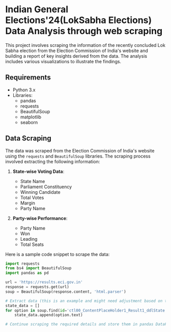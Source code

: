 # Indian General Elections'24(LokSabha Elections) Data Analysis through web scraping


This project involves scraping the information of the recently concluded Lok Sabha election from the Election Commission of India's website and building a report of key insights derived from the data. The analysis includes various visualizations to illustrate the findings.

## Requirements
- Python 3.x
- Libraries:
  - pandas
  - requests
  - BeautifulSoup
  - matplotlib
  - seaborn

## Data Scraping

The data was scraped from the Election Commission of India's website using the `requests` and `BeautifulSoup` libraries. The scraping process involved extracting the following information:

1. **State-wise Voting Data**:
    - State Name
    - Parliament Constituency
    - Winning Candidate
    - Total Votes
    - Margin
    - Party Name

2. **Party-wise Performance**:
    - Party Name
    - Won
    - Leading
    - Total Seats

Here is a sample code snippet to scrape the data:

```python
import requests
from bs4 import BeautifulSoup
import pandas as pd

url = 'https://results.eci.gov.in'
response = requests.get(url)
soup = BeautifulSoup(response.content, 'html.parser')

# Extract data (this is an example and might need adjustment based on the actual website structure)
state_data = []
for option in soup.find(id='ctl00_ContentPlaceHolder1_Result1_ddlState').find_all('option'):
    state_data.append(option.text)

# Continue scraping the required details and store them in pandas DataFrame
```
